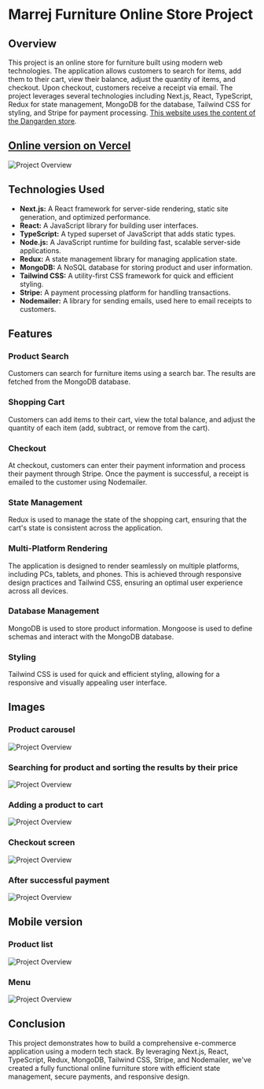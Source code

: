 # Marrej Furniture Online Store Project

## Overview

This project is an online store for furniture built using modern web technologies. The application allows customers to search for items, add them to their cart, view their balance, adjust the quantity of items, and checkout. Upon checkout, customers receive a receipt via email. The project leverages several technologies including Next.js, React, TypeScript, Redux for state management, MongoDB for the database, Tailwind CSS for styling, and Stripe for payment processing. <u>This website uses the content of the [Dangarden store](https://dangarden.se/)</u>.

## [Online version on Vercel](https://marrej-furniture.vercel.app)

![Project Overview](public/readme/1.png)

## Technologies Used

- **Next.js:** A React framework for server-side rendering, static site generation, and optimized performance.
- **React:** A JavaScript library for building user interfaces.
- **TypeScript:** A typed superset of JavaScript that adds static types.
- **Node.js:** A JavaScript runtime for building fast, scalable server-side applications.
- **Redux:** A state management library for managing application state.
- **MongoDB:** A NoSQL database for storing product and user information.
- **Tailwind CSS:** A utility-first CSS framework for quick and efficient styling.
- **Stripe:** A payment processing platform for handling transactions.
- **Nodemailer:** A library for sending emails, used here to email receipts to customers.

## Features

### Product Search
Customers can search for furniture items using a search bar. The results are fetched from the MongoDB database.

### Shopping Cart
Customers can add items to their cart, view the total balance, and adjust the quantity of each item (add, subtract, or remove from the cart).

### Checkout
At checkout, customers can enter their payment information and process their payment through Stripe. Once the payment is successful, a receipt is emailed to the customer using Nodemailer.

### State Management
Redux is used to manage the state of the shopping cart, ensuring that the cart's state is consistent across the application.

### Multi-Platform Rendering
The application is designed to render seamlessly on multiple platforms, including PCs, tablets, and phones. This is achieved through responsive design practices and Tailwind CSS, ensuring an optimal user experience across all devices.

### Database Management
MongoDB is used to store product information. Mongoose is used to define schemas and interact with the MongoDB database.

### Styling
Tailwind CSS is used for quick and efficient styling, allowing for a responsive and visually appealing user interface.

## Images
### Product carousel
![Project Overview](public/readme/2.png)
### Searching for product and sorting the results by their price
![Project Overview](public/readme/3.png)
### Adding a product to cart
![Project Overview](public/readme/4.png)
### Checkout screen
![Project Overview](public/readme/5.png)
### After successful payment
![Project Overview](public/readme/6.png)

## Mobile version
### Product list
![Project Overview](public/readme/7.png)
### Menu
![Project Overview](public/readme/8.png)



## Conclusion

This project demonstrates how to build a comprehensive e-commerce application using a modern tech stack. By leveraging Next.js, React, TypeScript, Redux, MongoDB, Tailwind CSS, Stripe, and Nodemailer, we've created a fully functional online furniture store with efficient state management, secure payments, and responsive design.
